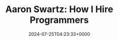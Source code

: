 ---
title: 'Aaron Swartz: How I Hire Programmers'
slug: 20240725T042333
date: 2024-07-25T04:23:33+0000
params:
  url: https://www.fosskers.ca/en/blog/hiring-programmers
tags:
- interviewing
- to-read
---